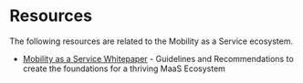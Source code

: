 # Resources

The following resources are related to the Mobility as a Service ecosystem.

* [Mobility as a Service Whitepaper](https://maas-alliance.eu/wp-content/uploads/sites/7/2017/09/MaaS-WhitePaper_final_040917-2.pdf) - Guidelines and Recommendations to create the foundations for a thriving MaaS Ecosystem



